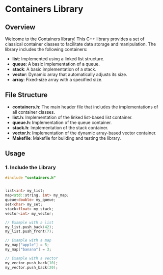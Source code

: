 # Containers Library

## Overview

Welcome to the Containers library! This C++ library provides a set of classical container classes to facilitate data storage and manipulation. The library includes the following containers:

- **list**: Implemented using a linked list structure.
- **queue**: A basic implementation of a queue.
- **stack**: A basic implementation of a stack.
- **vector**: Dynamic array that automatically adjusts its size.
- **array**: Fixed-size array with a specified size.

## File Structure

- **containers.h**: The main header file that includes the implementations of all container classes.
- **list.h**: Implementation of the linked list-based list container.
- **queue.h**: Implementation of the queue container.
- **stack.h**: Implementation of the stack container.
- **vector.h**: Implementation of the dynamic array-based vector container.
- **Makefile**: Makefile for building and testing the library.

## Usage

### 1. Include the Library

```cpp
#include "containers.h"


list<int> my_list;
map<std::string, int> my_map;
queue<double> my_queue;
set<char> my_set;
stack<float> my_stack;
vector<int> my_vector;

// Example with a list
my_list.push_back(42);
my_list.push_front(7);

// Example with a map
my_map["apple"] = 5;
my_map["banana"] = 3;

// Example with a vector
my_vector.push_back(10);
my_vector.push_back(20);
